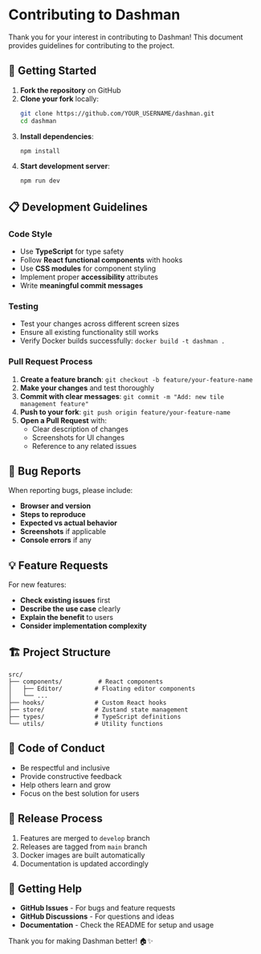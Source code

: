 # Contributing to Dashman

Thank you for your interest in contributing to Dashman! This document provides guidelines for contributing to the project.

## 🚀 Getting Started

1. **Fork the repository** on GitHub
2. **Clone your fork** locally:
   ```bash
   git clone https://github.com/YOUR_USERNAME/dashman.git
   cd dashman
   ```
3. **Install dependencies**:
   ```bash
   npm install
   ```
4. **Start development server**:
   ```bash
   npm run dev
   ```

## 📋 Development Guidelines

### Code Style
- Use **TypeScript** for type safety
- Follow **React functional components** with hooks
- Use **CSS modules** for component styling
- Implement proper **accessibility** attributes
- Write **meaningful commit messages**

### Testing
- Test your changes across different screen sizes
- Ensure all existing functionality still works
- Verify Docker builds successfully: `docker build -t dashman .`

### Pull Request Process
1. **Create a feature branch**: `git checkout -b feature/your-feature-name`
2. **Make your changes** and test thoroughly
3. **Commit with clear messages**: `git commit -m "Add: new tile management feature"`
4. **Push to your fork**: `git push origin feature/your-feature-name`
5. **Open a Pull Request** with:
   - Clear description of changes
   - Screenshots for UI changes
   - Reference to any related issues

## 🐛 Bug Reports

When reporting bugs, please include:
- **Browser and version**
- **Steps to reproduce**
- **Expected vs actual behavior**
- **Screenshots** if applicable
- **Console errors** if any

## 💡 Feature Requests

For new features:
- **Check existing issues** first
- **Describe the use case** clearly
- **Explain the benefit** to users
- **Consider implementation complexity**

## 🏗️ Project Structure

```
src/
├── components/          # React components
│   ├── Editor/         # Floating editor components
│   └── ...
├── hooks/              # Custom React hooks
├── store/              # Zustand state management
├── types/              # TypeScript definitions
└── utils/              # Utility functions
```

## 📝 Code of Conduct

- Be respectful and inclusive
- Provide constructive feedback
- Help others learn and grow
- Focus on the best solution for users

## 🚢 Release Process

1. Features are merged to `develop` branch
2. Releases are tagged from `main` branch
3. Docker images are built automatically
4. Documentation is updated accordingly

## 🤝 Getting Help

- **GitHub Issues** - For bugs and feature requests
- **GitHub Discussions** - For questions and ideas
- **Documentation** - Check the README for setup and usage

Thank you for making Dashman better! 🏠✨
